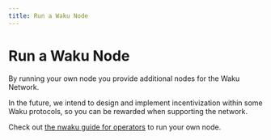 ```yaml
---
title: Run a Waku Node
---
```


# Run a Waku Node

By running your own node you provide additional nodes for the Waku Network.

In the future, we intend to design and implement incentivization within some Waku protocols,
so you can be rewarded when supporting the network.

Check out [the nwaku guide for operators](https://github.com/status-im/nwaku/tree/master/docs/operators) to run your own node.
